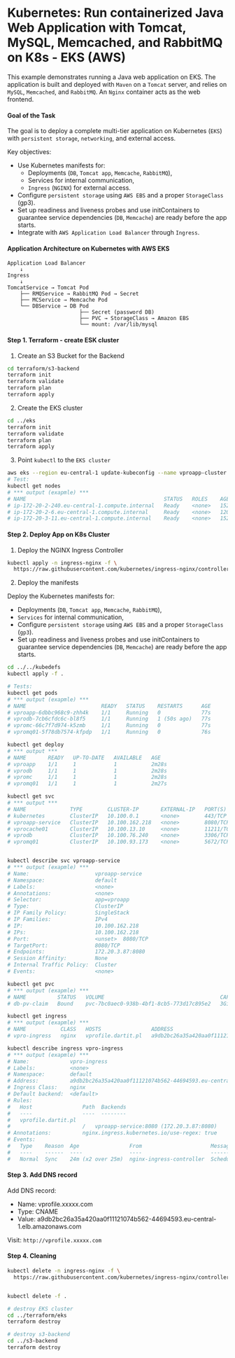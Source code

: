 # Kubernetes: Run containerized Java Web Application with Tomcat, MySQL, Memcached, and RabbitMQ on K8s - EKS (AWS)

This example demonstrates running a Java web application on EKS. The application is built and deployed with `Maven` on a `Tomcat` server, and relies on `MySQL`, `Memcached`, and `RabbitMQ`. An `Nginx` container acts as the web frontend.

#### Goal of the Task

The goal is to deploy a complete multi-tier application on Kubernetes (`EKS`) with `persistent storage`, `networking`, and external access.

Key objectives:
- Use Kubernetes manifests for:
  - Deployments (`DB`, `Tomcat app`, `Memcache`, `RabbitMQ`),
  - Services for internal communication,
  - `Ingress` (`NGINX`) for external access.
- Configure `persistent storage` using `AWS EBS` and a proper `StorageClass` (gp3).
- Set up readiness and liveness probes and use initContainers to guarantee service dependencies (`DB`, `Memcache`) are ready before the app starts.
- Integrate with `AWS Application Load Balancer` through `Ingress`.


#### Application Architecture on Kubernetes with AWS EKS

```text
Application Load Balancer
    ↓
Ingress
    ↓
TomcatService → Tomcat Pod
    ├── RMQService → RabbitMQ Pod → Secret
    ├── MCService → Memcache Pod
    └── DBService → DB Pod
                       ├── Secret (password DB)
                       ├── PVC → StorageClass → Amazon EBS
                       └── mount: /var/lib/mysql
```

#### Step 1. Terraform - create ESK cluster

1. Create an S3 Bucket for the Backend

```bash
cd terraform/s3-backend
terraform init
terraform validate
terraform plan
terraform apply
```

2. Create the EKS cluster

```bash
cd ../eks
terraform init
terraform validate
terraform plan
terraform apply
```

3. Point `kubectl` to the `EKS cluster`

```bash
aws eks --region eu-central-1 update-kubeconfig --name vproapp-cluster
# Test:
kubectl get nodes
# *** output (exapmle) ***
# NAME                                            STATUS   ROLES    AGE     VERSION
# ip-172-20-2-240.eu-central-1.compute.internal   Ready    <none>   152m   v1.28.15-eks-3abbec1
# ip-172-20-2-6.eu-central-1.compute.internal     Ready    <none>   120m   v1.28.15-eks-3abbec1
# ip-172-20-3-11.eu-central-1.compute.internal    Ready    <none>   152m   v1.28.15-eks-3abbec1
```

#### Step 2. Deploy App on K8s Cluster

1. Deploy the NGINX Ingress Controller

```bash
kubectl apply -n ingress-nginx -f \
  https://raw.githubusercontent.com/kubernetes/ingress-nginx/controller-v1.11.1/deploy/static/provider/cloud/deploy.yaml
```


2. Deploy the manifests

Deploy the Kubernetes manifests for:
  - Deployments (`DB`, `Tomcat app`, `Memcache`, `RabbitMQ`),
  - `Services` for internal communication,
  - Configure `persistent storage` using `AWS EBS` and a proper `StorageClass` (`gp3`).
  - Set up readiness and liveness probes and use initContainers to guarantee service dependencies (`DB`, `Memcache`) are ready before the app starts.

```bash
cd ../../kubedefs
kubectl apply -f .

# Tests:
kubectl get pods
# *** output (exapmle) ***
# NAME                        READY   STATUS    RESTARTS      AGE
# vproapp-6dbbc968c9-zhh4k    1/1     Running   0             77s
# vprodb-7cb6cfdc6c-bl8f5     1/1     Running   1 (50s ago)   77s
# vpromc-66c7f7d974-k5zmb     1/1     Running   0             77s
# vpromq01-5f78db7574-kfpdp   1/1     Running   0             76s

kubectl get deploy
# *** output ***
# NAME       READY   UP-TO-DATE   AVAILABLE   AGE
# vproapp    1/1     1            1           2m28s
# vprodb     1/1     1            1           2m28s
# vpromc     1/1     1            1           2m28s
# vpromq01   1/1     1            1           2m27s

kubectl get svc
# *** output ***
# NAME              TYPE        CLUSTER-IP       EXTERNAL-IP   PORT(S)     AGE
# kubernetes        ClusterIP   10.100.0.1       <none>        443/TCP     166m
# vproapp-service   ClusterIP   10.100.162.218   <none>        8080/TCP    3m8s
# vprocache01       ClusterIP   10.100.13.10     <none>        11211/TCP   3m8s
# vprodb            ClusterIP   10.100.76.240    <none>        3306/TCP    3m8s
# vpromq01          ClusterIP   10.100.93.173    <none>        5672/TCP    3m7s


kubectl describe svc vproapp-service
# *** output (exapmle) ***
# Name:                     vproapp-service
# Namespace:                default
# Labels:                   <none>
# Annotations:              <none>
# Selector:                 app=vproapp
# Type:                     ClusterIP
# IP Family Policy:         SingleStack
# IP Families:              IPv4
# IP:                       10.100.162.218
# IPs:                      10.100.162.218
# Port:                     <unset>  8080/TCP
# TargetPort:               8080/TCP
# Endpoints:                172.20.3.87:8080
# Session Affinity:         None
# Internal Traffic Policy:  Cluster
# Events:                   <none>

kubectl get pvc
# *** output (exapmle) ***
# NAME          STATUS   VOLUME                                     CAPACITY   ACCESS MODES   STORAGECLASS   AGE
# db-pv-claim   Bound    pvc-7bc0aec0-938b-4bf1-8cb5-773d17c895e2   3Gi        RWO            gp3            11m

kubectl get ingress
# *** output (exapmle) ***
# NAME           CLASS   HOSTS                ADDRESS                                                                    PORTS   AGE
# vpro-ingress   nginx   vprofile.dartit.pl   a9db2bc26a35a420aa0f11121074b562-44694593.eu-central-1.elb.amazonaws.com   80      24m

kubectl describe ingress vpro-ingress
# *** output (exapmle) ***
# Name:             vpro-ingress
# Labels:           <none>
# Namespace:        default
# Address:          a9db2bc26a35a420aa0f11121074b562-44694593.eu-central-1.elb.amazonaws.com
# Ingress Class:    nginx
# Default backend:  <default>
# Rules:
#   Host                Path  Backends
#   ----                ----  --------
#   vprofile.dartit.pl  
#                       /   vproapp-service:8080 (172.20.3.87:8080)
# Annotations:          nginx.ingress.kubernetes.io/use-regex: true
# Events:
#   Type    Reason  Age                From                      Message
#   ----    ------  ----               ----                      -------
#   Normal  Sync    24m (x2 over 25m)  nginx-ingress-controller  Scheduled for sync
```

#### Step 3. Add DNS record

Add DNS record:
- Name: vprofile.xxxxx.com
- Type: CNAME
- Value: a9db2bc26a35a420aa0f11121074b562-44694593.eu-central-1.elb.amazonaws.com

Visit: `http://vprofile.xxxxx.com`


#### Step 4. Cleaning

```bash
kubectl delete -n ingress-nginx -f \
  https://raw.githubusercontent.com/kubernetes/ingress-nginx/controller-v1.11.1/deploy/static/provider/cloud/deploy.yaml


kubectl delete -f .

# destroy EKS cluster
cd ../terraform/eks
terraform destroy

# destroy s3-backend
cd ../s3-backend
terraform destroy
```